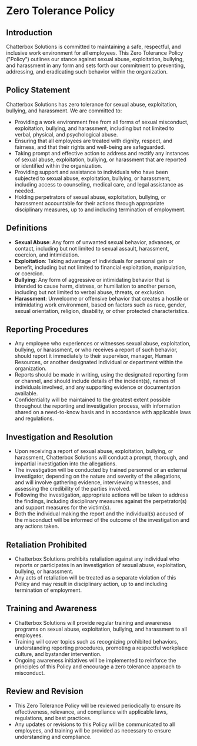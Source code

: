 # Zero Tolerance Policy

## Introduction

Chatterbox Solutions is committed to maintaining a safe, respectful, and inclusive work environment for all employees. This Zero Tolerance Policy ("Policy") outlines our stance against sexual abuse, exploitation, bullying, and harassment in any form and sets forth our commitment to preventing, addressing, and eradicating such behavior within the organization.

## Policy Statement

Chatterbox Solutions has zero tolerance for sexual abuse, exploitation, bullying, and harassment. We are committed to:

- Providing a work environment free from all forms of sexual misconduct, exploitation, bullying, and harassment, including but not limited to verbal, physical, and psychological abuse.
- Ensuring that all employees are treated with dignity, respect, and fairness, and that their rights and well-being are safeguarded.
- Taking prompt and effective action to address and rectify any instances of sexual abuse, exploitation, bullying, or harassment that are reported or identified within the organization.
- Providing support and assistance to individuals who have been subjected to sexual abuse, exploitation, bullying, or harassment, including access to counseling, medical care, and legal assistance as needed.
- Holding perpetrators of sexual abuse, exploitation, bullying, or harassment accountable for their actions through appropriate disciplinary measures, up to and including termination of employment.

## Definitions

- **Sexual Abuse**: Any form of unwanted sexual behavior, advances, or contact, including but not limited to sexual assault, harassment, coercion, and intimidation.
- **Exploitation**: Taking advantage of individuals for personal gain or benefit, including but not limited to financial exploitation, manipulation, or coercion.
- **Bullying**: Any form of aggressive or intimidating behavior that is intended to cause harm, distress, or humiliation to another person, including but not limited to verbal abuse, threats, or exclusion.
- **Harassment**: Unwelcome or offensive behavior that creates a hostile or intimidating work environment, based on factors such as race, gender, sexual orientation, religion, disability, or other protected characteristics.

## Reporting Procedures

- Any employee who experiences or witnesses sexual abuse, exploitation, bullying, or harassment, or who receives a report of such behavior, should report it immediately to their supervisor, manager, Human Resources, or another designated individual or department within the organization.
- Reports should be made in writing, using the designated reporting form or channel, and should include details of the incident(s), names of individuals involved, and any supporting evidence or documentation available.
- Confidentiality will be maintained to the greatest extent possible throughout the reporting and investigation process, with information shared on a need-to-know basis and in accordance with applicable laws and regulations.

## Investigation and Resolution

- Upon receiving a report of sexual abuse, exploitation, bullying, or harassment, Chatterbox Solutions will conduct a prompt, thorough, and impartial investigation into the allegations.
- The investigation will be conducted by trained personnel or an external investigator, depending on the nature and severity of the allegations, and will involve gathering evidence, interviewing witnesses, and assessing the credibility of the parties involved.
- Following the investigation, appropriate actions will be taken to address the findings, including disciplinary measures against the perpetrator(s) and support measures for the victim(s).
- Both the individual making the report and the individual(s) accused of the misconduct will be informed of the outcome of the investigation and any actions taken.

## Retaliation Prohibited

- Chatterbox Solutions prohibits retaliation against any individual who reports or participates in an investigation of sexual abuse, exploitation, bullying, or harassment.
- Any acts of retaliation will be treated as a separate violation of this Policy and may result in disciplinary action, up to and including termination of employment.

## Training and Awareness

- Chatterbox Solutions will provide regular training and awareness programs on sexual abuse, exploitation, bullying, and harassment to all employees.
- Training will cover topics such as recognizing prohibited behaviors, understanding reporting procedures, promoting a respectful workplace culture, and bystander intervention.
- Ongoing awareness initiatives will be implemented to reinforce the principles of this Policy and encourage a zero tolerance approach to misconduct.

## Review and Revision

- This Zero Tolerance Policy will be reviewed periodically to ensure its effectiveness, relevance, and compliance with applicable laws, regulations, and best practices.
- Any updates or revisions to this Policy will be communicated to all employees, and training will be provided as necessary to ensure understanding and compliance.
